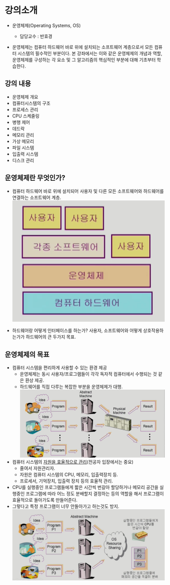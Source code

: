 # 강의소개

- 운영체제(Operating Systems, OS)
    - 담당교수 : 반효경

- 운영체제는 컴퓨터 하드웨어 바로 위에 설치되는 소프트웨어 계층으로서 모든 컴퓨터 시스템의 필수적인 부분이다. 본 강좌에서는 이와 같은 운영체제의 개념과 역할, 운영체제를 구성하는 각 요소 및 그 알고리즘의 핵심적인 부분에 대해 기초부터 학습한다.

## 강의 내용
- 운영체제 개요
- 컴퓨터시스템의 구조
- 프로세스 관리
- CPU 스케줄링
- 병행 제어
- 데드락
- 메모리 관리
- 가상 메모리
- 파일 시스템
- 입출력 시스템
- 디스크 관리

## 운영체제란 무엇인가?
- 컴퓨터 하드웨어 바로 위에 설치되어 사용자 및 다른 모든 소프트웨어와 하드웨어를 연결하는 소프트웨어 계층.
![운영체제](./강의소개/운영체제.png)

- 하드웨어랑 어떻게 인터페이스를 하는가? 사용자, 소프트웨어와 어떻게 상호작용하는가가 하드웨어의 큰 두가지 목표.

## 운영체제의 목표
- 컴퓨터 시스템을 편리하게 사용할 수 있는 환경 제공
    - 운영체제는 동시 사용자/프로그램들이 각각 독자적 컴퓨터에서 수행되는 것 같은 환상 제공.
    - 하드웨어를 직접 다루는 복잡한 부분을 운영체제가 대행.
![목표](./강의소개/목표.png)
- 컴퓨터 시스템의 <u>자원을 효율적으로 관리</u>(전공자 입장에서는 중요)
    - 줄여서 자원관리자.
    - 자원은 컴퓨터 시스템의 CPU, 메모리, 입출력장치 등.
    - 프로세서, 기억장치, 입출력 장치 등의 효율적 관리.
- CPU를 실행중인 프로그램들에게 짧은 시간씩 번갈아 할당하거나 메모리 공간을 실행중인 프로그램에 따라 어느 정도 분배할지 결정하는 등의 역할을 해서 프로그램이 효율적으로 돌아가도록 만들어준다.
- 그렇다고 특정 프로그램이 너무 안돌아가고 하는것도 방지.
![목표2](./강의소개/목표2.png)